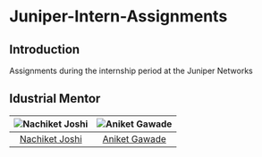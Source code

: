 # Juniper-Intern-Assignments

## Introduction
Assignments during the internship period at the Juniper Networks

## Idustrial Mentor

![Nachiket Joshi](https://avatars.githubusercontent.com/TheBloodMage?s=100) |  ![Aniket Gawade](https://avatars.githubusercontent.com/aniketgawade?s=100)
:--------------------------------------------------------------------------:|:---------------------------------------------------------------------:
[Nachiket Joshi](https://github.com/TheBloodMage) | [Aniket Gawade](https://github.com/aniketgawade)
